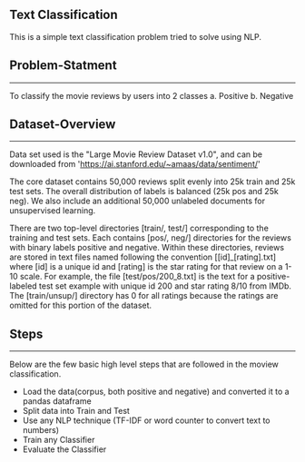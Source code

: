 Text Classification
-----

This is a simple text classification problem tried to solve using NLP.

## Problem-Statment
-----

To classify the movie reviews by users into 2 classes 
	a. Positive 
	b. Negative

## Dataset-Overview
-----

Data set used is the "Large Movie Review Dataset v1.0", and can be downloaded from 'https://ai.stanford.edu/~amaas/data/sentiment/'

The core dataset contains 50,000 reviews split evenly into 25k train
and 25k test sets. The overall distribution of labels is balanced (25k
pos and 25k neg). We also include an additional 50,000 unlabeled
documents for unsupervised learning. 

There are two top-level directories [train/, test/] corresponding to
the training and test sets. Each contains [pos/, neg/] directories for
the reviews with binary labels positive and negative. Within these
directories, reviews are stored in text files named following the
convention [[id]_[rating].txt] where [id] is a unique id and [rating] is
the star rating for that review on a 1-10 scale. For example, the file
[test/pos/200_8.txt] is the text for a positive-labeled test set
example with unique id 200 and star rating 8/10 from IMDb. The
[train/unsup/] directory has 0 for all ratings because the ratings are
omitted for this portion of the dataset.


## Steps
-----

Below are the few basic high level steps that are followed in the moview classification.
- Load the data(corpus, both positive and negative) and converted it to a pandas dataframe
- Split data into Train and Test
- Use any NLP technique (TF-IDF or word counter to convert text to numbers)
- Train any Classifier 
- Evaluate the Classifier


